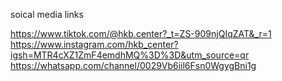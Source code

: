 soical media links 

https://www.tiktok.com/@hkb.center?_t=ZS-909njQIqZAT&_r=1
https://www.instagram.com/hkb_center?igsh=MTR4cXZ1ZmF4emdhMQ%3D%3D&utm_source=qr
https://whatsapp.com/channel/0029Vb6iil6Fsn0WgygBni1g  


